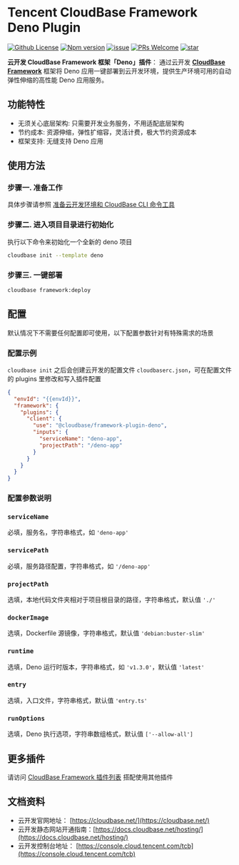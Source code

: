 # Tencent CloudBase Framework Deno Plugin

[![Github License](https://img.shields.io/github/license/TencentCloudBase/cloudbase-framework)](LICENSE)
[![Npm version](https://img.shields.io/npm/v/@cloudbase/framework-plugin-function)](https://www.npmjs.com/package/@cloudbase/framework-plugin-function)
[![issue](https://img.shields.io/github/issues/TencentCloudBase/cloudbase-framework)](https://github.com/TencentCloudBase/cloudbase-framework/issues)
[![PRs Welcome](https://img.shields.io/badge/PRs-welcome-brightgreen.svg)](https://github.com/TencentCloudBase/cloudbase-framework/pulls)
[![star](https://img.shields.io/github/stars/TencentCloudBase/cloudbase-framework?style=social)](https://github.com/TencentCloudBase/cloudbase-framework)

**云开发 CloudBase Framework 框架「Deno」插件**： 通过云开发 **[CloudBase Framework](https://github.com/TencentCloudBase/cloudbase-framework)** 框架将 Deno 应用一键部署到云开发环境，提供生产环境可用的自动弹性伸缩的高性能 Deno 应用服务。

## 功能特性

- 无须关心底层架构: 只需要开发业务服务，不用适配底层架构
- 节约成本: 资源伸缩，弹性扩缩容，灵活计费，极大节约资源成本
- 框架支持: 无缝支持 Deno 应用

## 使用方法

### 步骤一. 准备工作

具体步骤请参照 [准备云开发环境和 CloudBase CLI 命令工具](../../CLI_GUIDE.md)

### 步骤二. 进入项目目录进行初始化

执行以下命令来初始化一个全新的 deno 项目

```bash
cloudbase init --template deno
```

### 步骤三. 一键部署

```bash
cloudbase framework:deploy
```

## 配置

默认情况下不需要任何配置即可使用，以下配置参数针对有特殊需求的场景

### 配置示例

`cloudbase init` 之后会创建云开发的配置文件 `cloudbaserc.json`，可在配置文件的 plugins 里修改和写入插件配置

```json
{
  "envId": "{{envId}}",
  "framework": {
    "plugins": {
      "client": {
        "use": "@cloudbase/framework-plugin-deno",
        "inputs": {
          "serviceName": "deno-app",
          "projectPath": "/deno-app"
        }
      }
    }
  }
}
```

### 配置参数说明

### `serviceName`

必填，服务名，字符串格式，如 `'deno-app'`

### `servicePath`

必填，服务路径配置，字符串格式，如 `'/deno-app'`

### `projectPath`

选填，本地代码文件夹相对于项目根目录的路径，字符串格式，默认值 `'./'`

### `dockerImage`

选填，Dockerfile 源镜像，字符串格式，默认值 `'debian:buster-slim'`

### `runtime`

选填，Deno 运行时版本，字符串格式，如 `'v1.3.0'`，默认值 `'latest'`

### `entry`

选填，入口文件，字符串格式，默认值 `'entry.ts'`

### `runOptions`

选填，Deno 执行选项，字符串数组格式，默认值 `['--allow-all']`

## 更多插件

请访问 [CloudBase Framework 插件列表](https://github.com/TencentCloudBase/cloudbase-framework#%E7%9B%AE%E5%89%8D%E6%94%AF%E6%8C%81%E7%9A%84%E6%8F%92%E4%BB%B6%E5%88%97%E8%A1%A8) 搭配使用其他插件

## 文档资料

- 云开发官网地址： [https://cloudbase.net/](https://cloudbase.net/)
- 云开发静态网站开通指南：[https://docs.cloudbase.net/hosting/](https://docs.cloudbase.net/hosting/)
- 云开发控制台地址： [https://console.cloud.tencent.com/tcb](https://console.cloud.tencent.com/tcb)
